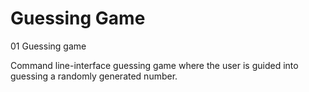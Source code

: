 # Guessing Game
01 Guessing game

Command line-interface guessing game where the user is guided into guessing a randomly generated number.